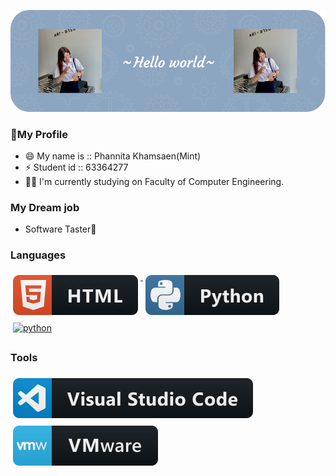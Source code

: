 [![image](https://github.com/poppymint016/poppymint016/blob/master/header.png)](#)

### 👧My Profile
- 😄 My name is :: Phannita Khamsaen(Mint)
- ⚡ Student id :: 63364277
- 👩‍🎓 I'm currently studying on Faculty of Computer Engineering.

### My Dream job
- Software Taster💪

### Languages 
<p align="left">
<a href="#">
    <img src="svg/dev/languages/html.svg" alt="html" style="vertical-align:top; margin:6px 4px">
  </a> 

<a href="#">
    <img src="svg/dev/languages/python.svg" alt="python" style="vertical-align:top; margin:6px 4px">
  </a> 

<a href="#">
    <img src="svg/dev/languages/C++.svg" alt="python" style="vertical-align:top; margin:6px 4px">
  </a> 
</P>

### Tools 
<p align="left">
<a href="#">
    <img src="svg/dev/tools/visualstudio_code.svg" alt="visualstudio_code" style="vertical-align:top; margin:6px 4px">
  </a>

 <a href="#">
    <img src="svg/dev/tools/vmware.svg" alt="vmware" style="vertical-align:top; margin:6px 4px">
  </a> 

</P>

